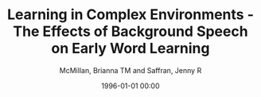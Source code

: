 ---
layout: post
title: Learning in Complex Environments - The Effects of Background Speech on Early Word Learning

date: 1996-01-01 00:00
author: McMillan, Brianna TM and Saffran, Jenny R
journal: Child Development

link: https://doi.org/10.1111/cdev.12559

year: 2016
---